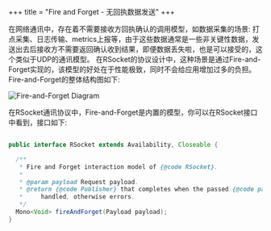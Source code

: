 +++
title = "Fire and Forget - 无回执数据发送"
+++

在网络通讯中，存在着不需要接收方回执确认的调用模型，如数据采集的场景: 打点采集、日志传输、metrics上报等，由于这些数据通常是一些非关键性数据，发送出去后接收方不需要返回确认收到结果，即便数据丢失啦，也是可以接受的，这个类似于UDP的通讯模型。
在RSocket的协议设计中，这种场景是通过Fire-and-Forget实现的，该模型的好处在于性能极致，同时不会给应用增加过多的负担。Fire-and-Forget的整体结构图如下:

![Fire-and-Forget Diagram](/images/communication/fire_and_forget.png)


在RSocket通讯协议中，Fire-and-Forget是内置的模型，你可以在RSocket接口中看到，接口如下:

```java

public interface RSocket extends Availability, Closeable {

  /**
   * Fire and Forget interaction model of {@code RSocket}.
   *
   * @param payload Request payload.
   * @return {@code Publisher} that completes when the passed {@code payload} is successfully
   *     handled, otherwise errors.
   */
  Mono<Void> fireAndForget(Payload payload);
}

```

